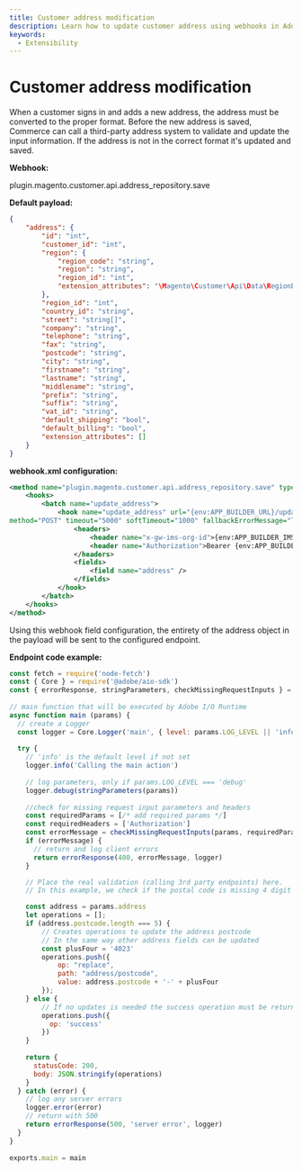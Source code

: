 ```yaml
---
title: Customer address modification
description: Learn how to update customer address using webhooks in Adobe Commerce.
keywords:
  - Extensibility
---
```


# Customer address modification

When a customer signs in and adds a new address, the address must be converted to the proper format. Before the new address is saved, Commerce can call a third-party address system to validate and update the input information. If the address is not in the correct format it's updated and saved.

**Webhook:**

plugin.magento.customer.api.address_repository.save

**Default payload:**

```json
{
    "address": {
        "id": "int",
        "customer_id": "int",
        "region": {
            "region_code": "string",
            "region": "string",
            "region_id": "int",
            "extension_attributes": "\Magento\Customer\Api\Data\RegionExtensionInterface"
        },
        "region_id": "int",
        "country_id": "string",
        "street": "string[]",
        "company": "string",
        "telephone": "string",
        "fax": "string",
        "postcode": "string",
        "city": "string",
        "firstname": "string",
        "lastname": "string",
        "middlename": "string",
        "prefix": "string",
        "suffix": "string",
        "vat_id": "string",
        "default_shipping": "bool",
        "default_billing": "bool",
        "extension_attributes": []
    }
}
```

**webhook.xml configuration:**

```xml
<method name="plugin.magento.customer.api.address_repository.save" type="before">
    <hooks>
        <batch name="update_address">
            <hook name="update_address" url="{env:APP_BUILDER_URL}/update-address"
method="POST" timeout="5000" softTimeout="1000" fallbackErrorMessage="The address can not be updated">
                <headers>
                    <header name="x-gw-ims-org-id">{env:APP_BUILDER_IMS_ORG_ID}</header>
                    <header name="Authorization">Bearer {env:APP_BUILDER_AUTH_TOKEN}</header>
                </headers>
                <fields>
                    <field name="address" />
                </fields>
            </hook>
        </batch>
    </hooks>
</method>
```

Using this webhook field configuration, the entirety of the address object in the payload will be sent to the configured endpoint.

**Endpoint code example:**

```js
const fetch = require('node-fetch')
const { Core } = require('@adobe/aio-sdk')
const { errorResponse, stringParameters, checkMissingRequestInputs } = require('../utils')
 
// main function that will be executed by Adobe I/O Runtime
async function main (params) {
  // create a Logger
  const logger = Core.Logger('main', { level: params.LOG_LEVEL || 'info' })
 
  try {
    // 'info' is the default level if not set
    logger.info('Calling the main action')
 
    // log parameters, only if params.LOG_LEVEL === 'debug'
    logger.debug(stringParameters(params))
 
    //check for missing request input parameters and headers
    const requiredParams = [/* add required params */]
    const requiredHeaders = ['Authorization']
    const errorMessage = checkMissingRequestInputs(params, requiredParams, requiredHeaders)
    if (errorMessage) {
      // return and log client errors
      return errorResponse(400, errorMessage, logger)
    }

    // Place the real validation (calling 3rd party endpoints) here.
    // In this example, we check if the postal code is missing 4 digit code and add it to the provided postcode.

    const address = params.address
    let operations = [];
    if (address.postcode.length === 5) {
        // Creates operations to update the address postcode
        // In the same way other address fields can be updated
        const plusFour = '4023'
        operations.push({
            op: "replace",
            path: "address/postcode",
            value: address.postcode + '-' + plusFour
        });
    } else {
        // If no updates is needed the success operation must be returned
        operations.push({
          op: 'success'
        })  
    }
    
    return {
      statusCode: 200,
      body: JSON.stringify(operations)
    }
  } catch (error) {
    // log any server errors
    logger.error(error)
    // return with 500
    return errorResponse(500, 'server error', logger)
  }
}
 
exports.main = main
```
